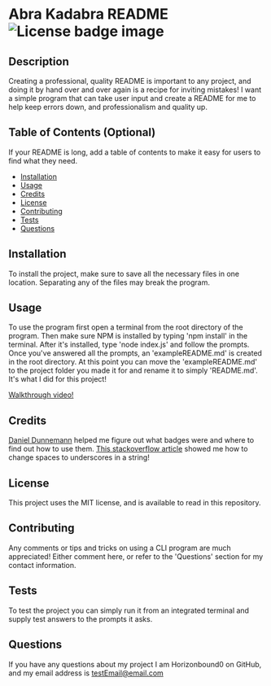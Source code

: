 # Abra Kadabra README ![License badge image](https://img.shields.io/badge/License-MIT-blue)

## Description

Creating a professional, quality README is important to any project, and doing it by hand over and over again is a recipe for inviting mistakes! I want a simple program that can take user input and create a README for me to help keep errors down, and professionalism and quality up. 

## Table of Contents (Optional)

If your README is long, add a table of contents to make it easy for users to find what they need.

- [Installation](#installation)
- [Usage](#usage)
- [Credits](#credits)
- [License](#license)
- [Contributing](#contributing)
- [Tests](#tests)
- [Questions](#questions)

## Installation

To install the project, make sure to save all the necessary files in one location. Separating any of the files may break the program. 

## Usage

To use the program first open a terminal from the root directory of the program. Then make sure NPM is installed by typing 'npm install' in the terminal. After it's installed, type 'node index.js' and follow the prompts. Once you've answered all the prompts, an 'exampleREADME.md' is created in the root directory. At this point you can move the 'exampleREADME.md' to the project folder you made it for and rename it to simply 'README.md'. It's what I did for this project!

[Walkthrough video!](https://watch.screencastify.com/v/rD1v8rLg2ANRa0kT2YaR)

## Credits

[Daniel Dunnemann](https://github.com/daniels-pancakes) helped me figure out what badges were and where to find out how to use them.
[This stackoverflow article](https://stackoverflow.com/questions/441018/replacing-spaces-with-underscores-in-javascript) showed me how to change spaces to underscores in a string!

## License

This project uses the MIT license, and is available to read in this repository.


## Contributing

Any comments or tips and tricks on using a CLI program are much appreciated! Either comment here, or refer to the 'Questions' section for my contact information.

## Tests

To test the project you can simply run it from an integrated terminal and supply test answers to the prompts it asks.

## Questions

If you have any questions about my project I am Horizonbound0 on GitHub, and my email address is testEmail@email.com
